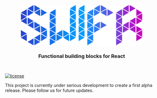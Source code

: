 <p align="center">
  <img src="https://raw.githubusercontent.com/huubhermsen/swifr/master/.github/images/swifr.svg" width="400" height="134" alt="Swifr.js" />
</p>

<h3 align="center">
  Functional building blocks for React
</h3>

<br />

[![license](https://badgen.now.sh/badge/license/Apache-2.0)](./LICENSE)

This project is currently under serious development to create a first alpha release. Please follow us for future updates.

